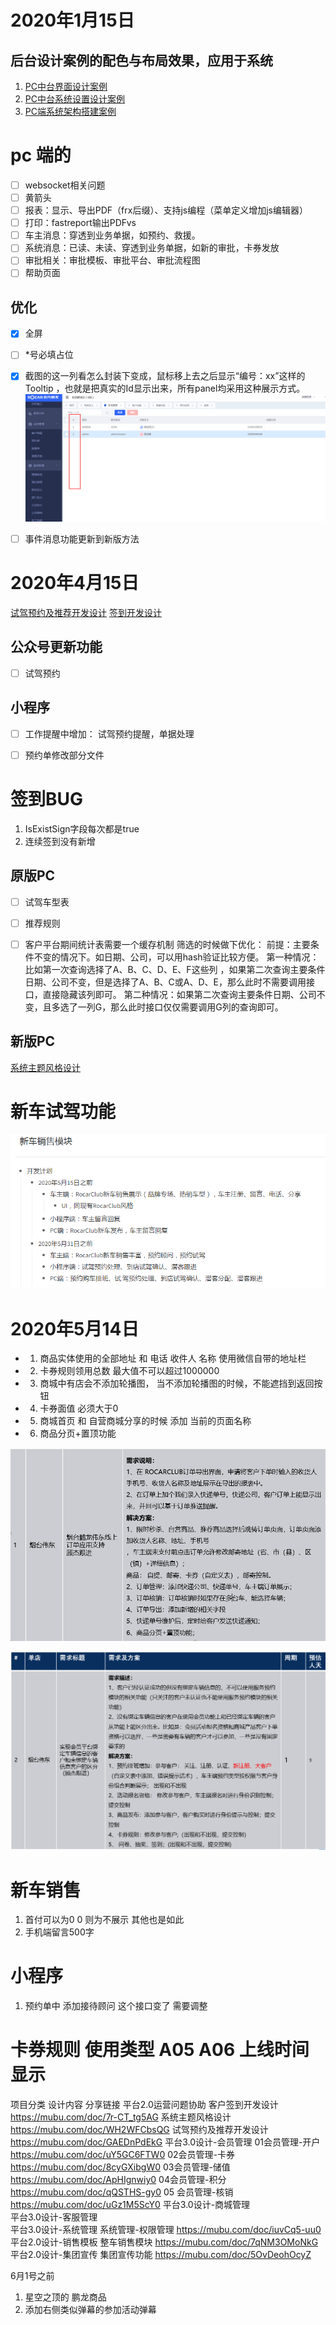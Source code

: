 # 2020年1月15日 
## 后台设计案例的配色与布局效果，应用于系统
1. [PC中台界面设计案例](https://axhub.im/pro/7cd0482cb7ff9d8f )
2. [PC中台系统设置设计案例](https://axhub.im/pro/2e5a0ad573ac19bc/)
3. [PC端系统架构搭建案例](http://k7i9ot.axshare.cn)


# pc 端的
- [ ] websocket相关问题
- [ ] 黄箭头
- [ ] 报表：显示、导出PDF（frx后缀）、支持js编程（菜单定义增加js编辑器）
- [ ] 打印：fastreport输出PDFvs
- [ ] 车主消息：穿透到业务单据，如预约、救援。
- [ ] 系统消息：已读、未读、穿透到业务单据，如新的审批，卡券发放
- [ ] 审批相关：审批模板、审批平台、审批流程图
- [ ] 帮助页面

## 优化
- [x] 全屏 
- [ ] *号必填占位
- [x] 截图的这一列看怎么封装下变成，鼠标移上去之后显示“编号：xx”这样的Tooltip ，也就是把真实的Id显示出来，所有panel均采用这种展示方式。
![](assets/2020-02-03-12-22-25.png)
- [ ] 事件消息功能更新到新版方法


# 2020年4月15日
[试驾预约及推荐开发设计](https://mubu.com/doc/GAEDnPdEkG)
[签到开发设计](https://mubu.com/doc/7r-CT_tg5AG)

## 公众号更新功能
- [ ] 试驾预约

## 小程序
- [ ] 工作提醒中增加： 试驾预约提醒，单据处理
- [ ] 预约单修改部分文件


# 签到BUG
1. IsExistSign字段每次都是true
2. 连续签到没有新增


## 原版PC
- [ ] 试驾车型表
- [ ] 推荐规则
- [ ] 客户平台期间统计表需要一个缓存机制
筛选的时候做下优化：
前提：主要条件不变的情况下。如日期、公司，可以用hash验证比较方便。
第一种情况：比如第一次查询选择了A、B、C、D、E、F这些列
，如果第二次查询主要条件日期、公司不变，但是选择了A、B、C或A、D、E，那么此时不需要调用接口，直接隐藏该列即可。
第二种情况：如果第二次查询主要条件日期、公司不变，且多选了一列G，那么此时接口仅仅需要调用G列的查询即可。


## 新版PC
[系统主题风格设计](https://mubu.com/doc/WH2WFCbsQG)

# 新车试驾功能
![](assets/2020-04-27-13-25-58.png)




# 2020年5月14日
- 1. 商品实体使用的全部地址 和 电话 收件人 名称 使用微信自带的地址栏
- 2. 卡券规则领用总数 最大值不可以超过1000000
- 3. 商城中有店会不添加轮播图， 当不添加轮播图的时候，不能遮挡到返回按钮
- 4. 卡券面值 必须大于0
- 5. 商城首页 和 自营商城分享的时候  添加 当前的页面名称
- 6. 商品分页+置顶功能

![](assets/2020-05-19-18-22-22.png)

![](assets/2020-05-21-10-15-53.png)

# 新车销售
1. 首付可以为0  0 则为不展示 其他也是如此
2. 手机端留言500字

# 小程序
1. 预约单中  添加接待顾问 这个接口变了 需要调整

# 卡券规则  使用类型  A05 A06 上线时间 显示

项目分类	设计内容	分享链接
平台2.0运营问题协助	客户签到开发设计	https://mubu.com/doc/7r-CT_tg5AG
	系统主题风格设计	https://mubu.com/doc/WH2WFCbsQG
	试驾预约及推荐开发设计	https://mubu.com/doc/GAEDnPdEkG
平台3.0设计-会员管理	01会员管理-开户	https://mubu.com/doc/uY5GC6FTW0
	02会员管理-卡券	https://mubu.com/doc/8cyGXibgW0
	03会员管理-储值	https://mubu.com/doc/ApHIgnwiy0
	04会员管理-积分	https://mubu.com/doc/qQSTHS-gy0
	05 会员管理-核销	https://mubu.com/doc/uGz1M5ScY0
平台3.0设计-商城管理		
平台3.0设计-客服管理		
平台3.0设计-系统管理	系统管理-权限管理	https://mubu.com/doc/iuvCq5-uu0
平台2.0设计-销售模板	整车销售模块	https://mubu.com/doc/7qNM3OMoNkG
平台2.0设计-集团宣传	集团宣传功能	https://mubu.com/doc/5OvDeohOcyZ


6月1号之前    
1. 星空之顶的 鹏龙商品
2. 添加右侧类似弹幕的参加活动弹幕







